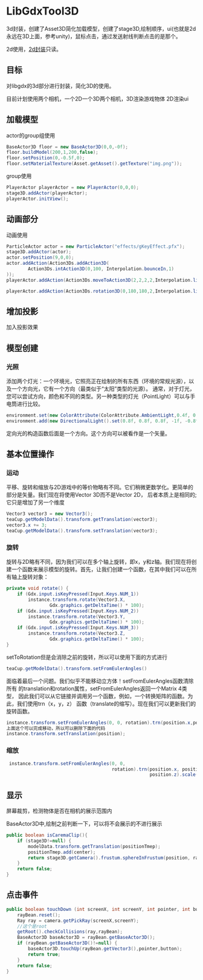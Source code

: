 # LibGdxTool3D

3d封装，创建了Asset3D简化加载模型，创建了stage3D,绘制顺序，ui(也就是2d永远在3D上面，参考unity)，鼠标点击，通过发送射线判断点击的是那个。


2d使用，[2d封装](https://github.com/wangGame/LibgdxTool)只读。

## 目标

对libgdx的3d部分进行封装，简化3D的使用。

目前计划使用两个相机，一个2D一个3D两个相机，3D渲染游戏物体  2D渲染ui

## 加载模型

actor的group组使用

```java
BaseActor3D floor = new BaseActor3D(0,0,-0f);
floor.buildModel(200,1,200,false);
floor.setPosition(0,-0.5f,0);
floor.setMaterialTexture(Asset.getAsset().getTexture("img.png"));
```

group使用
```java
PlayerActor playerActor = new PlayerActor(0,0,0);
stage3D.addActor(playerActor);
playerActor.initView();
```

## 动画部分

动画使用

```java
ParticleActor actor = new ParticleActor("effects/gKeyEffect.pfx");
stage3D.addActor(actor);
actor.setPosition(9,0,0);
actor.addAction(Action3Ds.addAction3D(
        Action3Ds.intAction3D(0,100, Interpolation.bounceIn,1)
));
playerActor.addAction(Action3Ds.moveToAction3D(2,2,2,2,Interpolation.linear));

playerActor.addAction(Action3Ds.rotation3D(0,180,180,2,Interpolation.linear));

```

## 增加投影

加入投影效果

## 模型创建

### 光照

添加两个灯光：一个环境光，它照亮正在绘制的所有东西（环境的常规光源），以及一个方向光，它有一个方向（最类似于“太阳”类型的光源）。
通常，对于灯光，您可以尝试方向，颜色和不同的类型。另一种类型的灯光（PointLight）可以与手电筒进行比较。

```java
environment.set(new ColorAttribute(ColorAttribute.AmbientLight,0.4f, 0.4f, 0.4f, 1f));
environment.add(new DirectionalLight().set(0.8f, 0.8f, 0.8f, -1f, -0.8f, -0.2f)); 
```

定向光的构造函数后面是一个方向。这个方向可以被看作是一个矢量。

## 基本位置操作

### 运动

平移、旋转和缩放与2D游戏中的等价物略有不同。它们稍微更数学化。更简单的部分是矢量。我们现在将使用Vector 3D而不是Vector 2D，
后者本质上是相同的;它只是增加了另一个维度

```java
Vector3 vector3 = new Vector3();
teaCup.getModelData().transform.getTranslation(vector3);
vector3.x += 3;
teaCup.getModelData().transform.setTranslation(vector3);
```

### 旋转

旋转与2D略有不同，因为我们可以在多个轴上旋转，即x，y和z轴。我们现在将创建一个函数来展示模型的旋转。首先，让我们创建一个函数，在其中我们可以在所有轴上旋转对象：

```java
private void rotate() {
    if (Gdx.input.isKeyPressed(Input.Keys.NUM_1))
        instance.transform.rotate(Vector3.X,
                Gdx.graphics.getDeltaTime() * 100);
    if (Gdx.input.isKeyPressed(Input.Keys.NUM_2))
        instance.transform.rotate(Vector3.Y,
                Gdx.graphics.getDeltaTime() * 100);
    if (Gdx.input.isKeyPressed(Input.Keys.NUM_3))
        instance.transform.rotate(Vector3.Z,
                Gdx.graphics.getDeltaTime() * 100);
} 
```

setToRotation但是会消除之前的旋转，所以可以使用下面的方式进行

```java
teaCup.getModelData().transform.setFromEulerAngles()
```

面临着最后一个问题。我们似乎不能移动立方体！setFromEulerAngles函数清除所有
的translation和rotation属性，setFromEulerAngles返回一个Matrix 4类型，
因此我们可以从它链接并调用另一个函数，例如，一个转换矩阵的函数。为此，我们使用trn（x，y，z）
函数（translate的缩写）。现在我们可以更新我们的旋转函数。

```java
instance.transform.setFromEulerAngles(0, 0, rotation).trn(position.x,position.y, position.z);
上面这个可以完成移动，所以可以删除下面的代码
instance.transform.setTranslation(position); 
```

### 缩放

```java
 instance.transform.setFromEulerAngles(0, 0,
                                       rotation).trn(position.x, position.y,
                                                     position.z).scale(scale,scale,scale);

```

## 显示

屏幕裁剪，检测物体是否在相机的展示范围内

BaseActor3D中,绘制之前判断一下，可以将不会展示的不进行展示

```java
public boolean isCaremaClip(){
    if (stage3D!=null) {
        modelData.transform.getTranslation(positionTmep);
        positionTmep.add(center);
        return stage3D.getCamera().frustum.sphereInFrustum(position, radius);
    }
    return false;
}
```

## 点击事件

```java
public boolean touchDown (int screenX, int screenY, int pointer, int button) {
    rayBean.reset();
    Ray ray = camera.getPickRay(screenX,screenY);
    //这个是root
    getRoot().checkCollisions(ray,rayBean);
    BaseActor3D baseActor3D = rayBean.getBaseActor3D();
    if (rayBean.getBaseActor3D()!=null) {
        baseActor3D.touchUp(rayBean.getVector3(),pointer,button);
        return true;
    }
    return false;
}
```